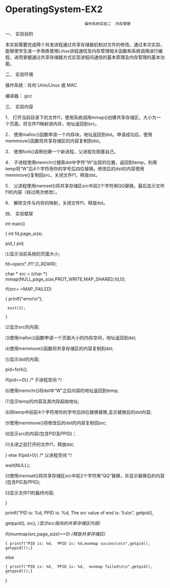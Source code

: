 # OperatingSystem-EX2

                                       操作系统实验二  内存管理
                                               
一、 实验目的 

本实验需要完成两个并发进程通过共享存储器机制对文件的修改。通过本次实验，能够使学生进一步熟练使用Linux进程通信及内存管理相关函数和系统调用进行编程，进而掌握通过共享存储器方式实现进程间通信的基本原理及内存管理的基本功能。 
  
二、 实验环境 

操作系统：任何 Unix/Linux 或 MAC 

编译器： gcc

三、 实验内容

1．	打开当前目录下的文件f1，使用系统调用mmap()创建共享存储区，大小为一个页面，将文件f1映射进内存，地址返回到src。

2．	使用malloc()函数申请一个内存块，地址返回到dst。申请成功后，使用memmove()函数将共享存储区的内容复制到dst。

3．	使用fork()调用创建一个新进程，父进程先阻塞自己。

4．	子进程使用memchr()搜索dst中字符“W”出现的位置，返回到temp，利用temp将“W”后4个字符用你的学号后四位替换。修改后的dst的内容使用memmove()复制回src，关闭文件f1，释放dst。 

5．	父进程使用memset()将共享存储区src中前2个字符用QQ替换。最后显示文件f1的内容（经过两次修改）。

6．	解除文件与内存的映射，关闭文件f1，释放dst。

四、 实验框架

int main()

{  int fd,page_size;

   pid_t pid; 
   
   ⑴显示当前系统的页面大小;
   
   fd=open("./f1",O_RDWR);
   
   char * src = (char *) mmap(NULL,page_size,PROT_WRITE,MAP_SHARED,fd,0);
   
   if(src= =MAP_FAILED)
   
   {  printf("error\n");
   
     exit(1);
     
    }
    
   ⑵显示src的内容;   
   
   ⑶使用malloc()函数申请一个页面大小的内存空间，地址返回到dst;
   
   ⑷使用memmove()函数将共享存储区的内容复制到dst;
   
   ⑸显示dst的内容;
   
   pid=fork();
   
   if(pid==0){ /*  子进程空间  */
   
   ⑹使用memchr()将dst中“W”之后内容的地址返回到temp;
   
   ⑺显示temp的内容及其内存起始地址;
   
   ⑻将temp中前前4个字符用你的学号后四位替换替换,显示替换后的dst内容;
   
   ⑼使用memmove()将修改后的dst的内容复制回src;
   
   ⑽显示src的内容(包含PID及PPID)；
   
   ⑾关闭之前打开的文件f1，释放dst;
   
   }
   else if(pid>0){  /* 父进程空间  */
   
   wait(NULL);  
   
   ⑿使用memset()将共享存储区src中前2个字符用“QQ”替换，并显示替换后的内容(包含PID及PPID);
   
   ⒀显示文件f1的最终内容;
   
   }   
   
   printf("PID is: %d,  PPID is: %d,  The src value of end is: %s\n", getpid(), 
   
getppid(), src);    /*显示src指向的共享存储区内容*/

   if(munmap(src,page_size)==0)     /*释放共享存储区*/
   
    { printf("PID is: %d,  PPID is: %d,munmap success\n\n",getpid(), getppid());}
    
   else
   
    { printf("PID is: %d,  PPID is: %d,  munmap failed\n\n",getpid(), getppid());}
    
}


                                               
